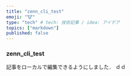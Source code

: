 ```yaml
---
title: "zenn_cli_test"
emoji: "🐮"
type: "tech" # tech: 技術記事 / idea: アイデア
topics: ["markdown"]
published: false
---
```

### zenn_cli_test
記事をローカルで編集できるようにしました．
ｄｄ

